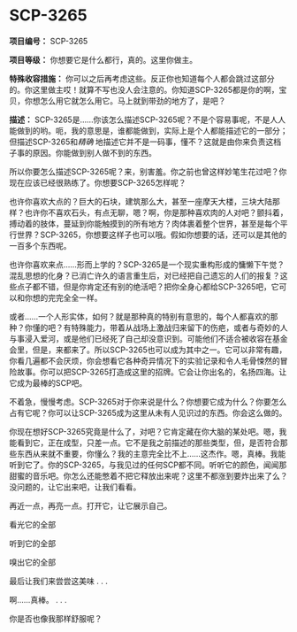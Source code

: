 # SCP-3265
                        


**项目编号：** SCP-3265

**项目等级：** 你想要它是什么都行，真的。这里你做主。

**特殊收容措施：** 你可以之后再考虑这些。反正你也知道每个人都会跳过这部分的。你这里做主哎！就算不写也没人会注意的。你知道SCP-3265都是你的啊，宝贝，你想怎么用它就怎么用它。马上就到带劲的地方了，是吧？

**描述：**  SCP-3265是……你该怎么描述SCP-3265呢？不是个容易事呢，不是人人能做到的哟。呃，我的意思是，谁都能做到，实际上是个人都能描述它的一部分；但描述SCP-3265和*精确* 地描述它并不是一码事，懂不？这就是由你来负责这档子事的原因。你能做到别人做不到的东西。

所以你要怎么描述SCP-3265呢？来，别害羞。你之前也曾这样妙笔生花过吧？你现在应该已经很熟练了。你想要SCP-3265怎样呢？

也许你喜欢大点的？巨大的石块，建筑那么大，甚至一座摩天大楼，三块大陆那样？也许你不喜欢石头，有点无聊，嗯？啊，你是那种喜欢肉的人对吧？颤抖着，搏动着的肢体，蔓延到你能触摸到的所有地方？肉体裹着整个世界，甚至是每个平行世界？SCP-3265，你想要这样子也可以哦。假如你想要的话，还可以是其他的一百多个东西呢。

也许你喜欢来点……形而上学的？SCP-3265是一个现实重构形成的慵懒下午觉？混乱思想的化身？已消亡许久的语言重生后，对已经把自己遗忘的人们的报复？这些点子都不错，但是你肯定还有别的绝活吧？把你全身心都给SCP-3265吧，它可以和你想的完完全全一样。

或者……一个人形实体，如何？就是那种真的特别有意思的，每个人都喜欢的那种？你懂的吧？有特殊能力，带着从战场上激战归来留下的伤疤，或者与奇妙的人与事浸入爱河，或是他们已经死了自己却没意识到。可能他们不适合被收容在基金会里，但是，来都来了。所以SCP-3265也可以成为其中之一。它可以非常有趣，你看几遍都不会厌烦，你会想看它各种奇异情况下的实验记录和令人毛骨悚然的冒险故事。你可以把SCP-3265打造成这里的招牌。它会让你出名的，名扬四海。让它成为最棒的SCP吧。

不着急，慢慢考虑。SCP-3265对于你来说是什么？你想要它成为什么？你要怎么占有它呢？你可以让SCP-3265成为这里从未有人见识过的东西。你会这么做的。

你现在想好SCP-3265究竟是什么了，对吧？它肯定藏在你大脑的某处吧。嗯，我能看到它，正在成型，只差一点。它不是我之前描述的那些类型，但，是否符合那些东西从来就不重要，你懂么？我的主意完全比不上……这杰作。嗯，真棒。我能听到它了。你的SCP-3265，与我见过的任何SCP都不同。听听它的颜色，闻闻那甜蜜的音乐吧。你怎么还能憋着不把它释放出来呢？这里不都涨到要炸出来了么？没问题的，让它出来吧，让我们看看。

再近一点，再亮一点。打开它，让它展示自己。

看光它的全部

听到它的全部

嗅出它的全部

最后让我们来尝尝这美味
.
.
.

啊……真棒。
.
.
.

你是否也像我那样舒服呢？



                    